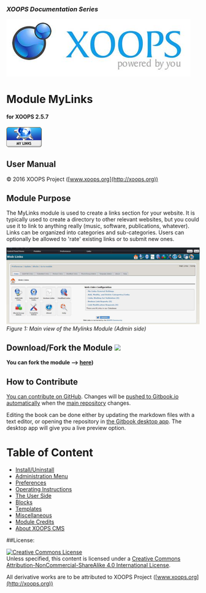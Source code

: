 ### _XOOPS Documentation Series_
![logoXoops.jpg](assets/logoXoops.jpg)

# Module MyLinks
#### for XOOPS 2.5.7
      
![logoModule.png](assets/logoModule.png)
            
## User Manual

© 2016 XOOPS Project ([www.xoops.org](http://xoops.org))     

## Module Purpose 

The MyLinks module is used to create a links section for your website. It is typically used to create a directory to other relevant websites, but you could use it to link to anything really (music, software, publications, whatever). Links can be organized into categories and sub-categories. Users can optionally be allowed to 'rate' existing links or to submit new ones.

![image001.png](assets/img_3.jpg)
*Figure 1: Main view of the Mylinks Module (Admin side)*

## Download/Fork the Module ![](assets/forkit.png) 

**You can fork the module --> [here](https://github.com/XoopsModules25x/mylinks))** 

## How to Contribute

[You can contribute on GitHub](https://github.com/XoopsDocs/mylinks-tutorial). Changes will be [pushed to Gitbook.io automatically](https://www.gitbook.com/book/xoops/mylinks-tutorial/activity) when the [main repository](https://github.com/XoopsDocs/mylinks-tutorial) changes.

Editing the book can be done either by updating the markdown files with a text editor, or opening the repository in [the Gitbook desktop app](https://github.com/GitbookIO/editor/blob/master/README.md). The desktop app will give you a live preview option.

# Table of Content

* [Install/Uninstall](book/1install.md)
* [Administration Menu](book/2administration.md)
* [Preferences](book/3preferences.md)
* [Operating Instructions](book/4operations.md)
* [The User Side](book/5userside.md)
* [Blocks](book/6blocks.md)
* [Templates](book/7templates.md)
* [Miscellaneous](book/8other.md) 
* [Module Credits](book/9credits.md)
* [About XOOPS CMS](book/10aboutxoops.md)

##License:

<a rel="license" href="http://creativecommons.org/licenses/by-nc-sa/4.0/"><img alt="Creative Commons License" style="border-width:0" src="https://i.creativecommons.org/l/by-nc-sa/4.0/88x31.png" /></a><br />Unless specified, this content is licensed under a <a rel="license" href="http://creativecommons.org/licenses/by-nc-sa/4.0/">Creative Commons Attribution-NonCommercial-ShareAlike 4.0 International License</a>.

All derivative works are to be attributed to XOOPS Project ([www.xoops.org](http://xoops.org))